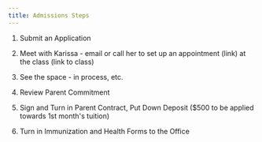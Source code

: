 ```yaml
---
title: Admissions Steps
---
```


1. Submit an Application

2. Meet with Karissa - email or call her to set up an appointment (link) at the class (link to class)

3. See the space - in process, etc.

4. Review Parent Commitment

5. Sign and Turn in Parent Contract, Put Down Deposit ($500 to be applied towards 1st month's tuition)

6. Turn in Immunization and Health Forms to the Office
